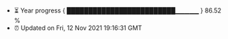 - ⏳ Year progress { █████████████████████████▁▁▁▁▁ } 86.52 %
- ⏰ Updated on Fri, 12 Nov 2021 19:16:31 GMT

